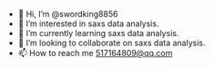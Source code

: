 - 👋 Hi, I’m @swordking8856
- 👀 I’m interested in saxs data analysis.
- 🌱 I’m currently learning saxs data analysis.
- 💞️ I’m looking to collaborate on saxs data analysis.
- 📫 How to reach me 517164809@qq.com

<!---
swordking8856/swordking8856 is a ✨ special ✨ repository because its `README.md` (this file) appears on your GitHub profile.
You can click the Preview link to take a look at your changes.
--->

